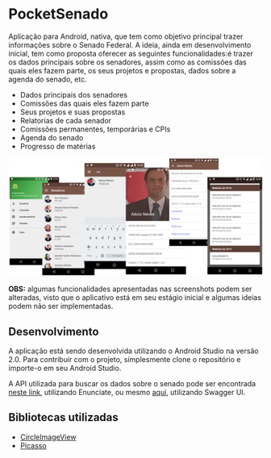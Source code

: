 # PocketSenado
Aplicação para Android, nativa, que tem como objetivo principal trazer informações sobre o Senado Federal. A ideia, ainda em desenvolvimento inicial, tem como proposta oferecer as seguintes funcionalidades:é trazer os dados principais sobre os senadores, assim como as comissões das quais eles fazem parte, os seus projetos e propostas, dados sobre a agenda do senado, etc.

- Dados principais dos senadores
- Comissões das quais eles fazem parte
- Seus projetos e suas propostas
- Relatorias de cada senador
- Comissões permanentes, temporárias e CPIs
- Agenda do senado
- Progresso de matérias

![](https://raw.githubusercontent.com/somewild1/PocketSenado/master/screenshots/prints.png)

**OBS:** algumas funcionalidades apresentadas nas screenshots podem ser alteradas, visto que o aplicativo está em seu estágio inicial e algumas ideias podem não ser implementadas.

## Desenvolvimento
A aplicação está sendo desenvolvida utilizando o Android Studio na versão 2.0. Para contribuir com o projeto, simplesmente clone o repositório e importe-o em seu Android Studio.

A API utilizada para buscar os dados sobre o senado pode ser encontrada [neste link](http://legis.senado.gov.br/dadosabertos/docs/resources.html), utilizando Enunciate, ou mesmo [aqui](http://legis.senado.gov.br/dadosabertos/docs/ui/index.html), utilizando Swagger UI.

## Bibliotecas utilizadas
- [CircleImageView](https://github.com/hdodenhof/CircleImageView)
- [Picasso](http://square.github.io/picasso/)
